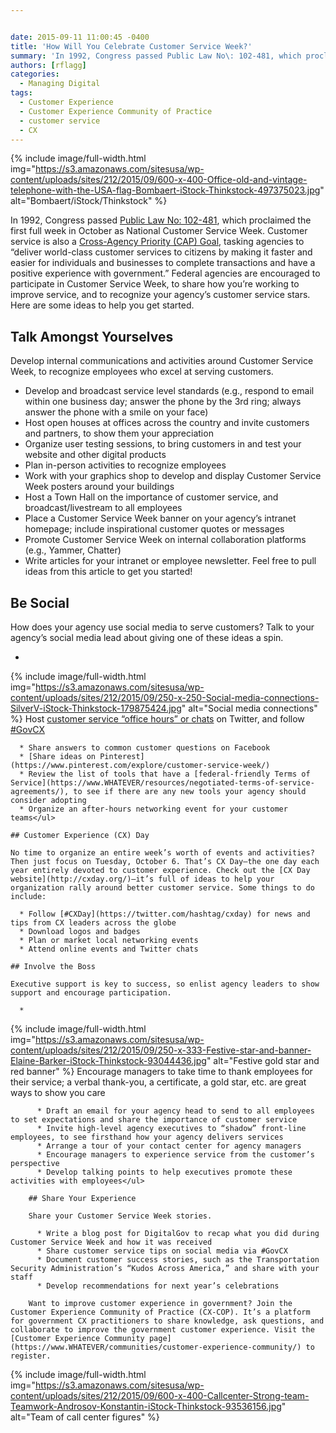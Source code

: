 ```yaml
---


date: 2015-09-11 11:00:45 -0400
title: 'How Will You Celebrate Customer Service Week?'
summary: 'In 1992, Congress passed Public Law No\: 102-481, which proclaimed the first full week in October as National Customer Service Week. Customer service is also a Cross-Agency Priority (CAP) Goal, tasking agencies to &ldquo;deliver world-class customer services to citizens by making it faster and easier for individuals and businesses to complete transactions and have a'
authors: [rflagg]
categories:
  - Managing Digital
tags:
  - Customer Experience
  - Customer Experience Community of Practice
  - customer service
  - CX
---
```



{% include image/full-width.html img="https://s3.amazonaws.com/sitesusa/wp-content/uploads/sites/212/2015/09/600-x-400-Office-old-and-vintage-telephone-with-the-USA-flag-Bombaert-iStock-Thinkstock-497375023.jpg" alt="Bombaert/iStock/Thinkstock" %} 

In 1992, Congress passed [Public Law No: 102-481](https://www.congress.gov/bill/102nd-congress/senate-joint-resolution/166/text), which proclaimed the first full week in October as National Customer Service Week. Customer service is also a [Cross-Agency Priority (CAP) Goal](http://www.performance.gov/node/3400/view?view=public#overview), tasking agencies to “deliver world-class customer services to citizens by making it faster and easier for individuals and businesses to complete transactions and have a positive experience with government.” Federal agencies are encouraged to participate in Customer Service Week, to share how you’re working to improve service, and to recognize your agency’s customer service stars. Here are some ideas to help you get started.

## Talk Amongst Yourselves

Develop internal communications and activities around Customer Service Week, to recognize employees who excel at serving customers.

  * Develop and broadcast service level standards (e.g., respond to email within one business day; answer the phone by the 3rd ring; always answer the phone with a smile on your face)
  * Host open houses at offices across the country and invite customers and partners, to show them your appreciation
  * Organize user testing sessions, to bring customers in and test your website and other digital products
  * Plan in-person activities to recognize employees
  * Work with your graphics shop to develop and display Customer Service Week posters around your buildings
  * Host a Town Hall on the importance of customer service, and broadcast/livestream to all employees
  * Place a Customer Service Week banner on your agency’s intranet homepage; include inspirational customer quotes or messages
  * Promote Customer Service Week on internal collaboration platforms (e.g., Yammer, Chatter)
  * Write articles for your intranet or employee newsletter. Feel free to pull ideas from this article to get you started!

## Be Social

How does your agency use social media to serve customers? Talk to your agency’s social media lead about giving one of these ideas a spin.

  * 
{% include image/full-width.html img="https://s3.amazonaws.com/sitesusa/wp-content/uploads/sites/212/2015/09/250-x-250-Social-media-connections-SilverV-iStock-Thinkstock-179875424.jpg" alt="Social media connections" %} 
    Host [customer service “office hours” or chats](https://www.WHATEVER/2013/10/17/hosting-successful-federal-twitter-chats/) on Twitter, and follow [#GovCX](https://twitter.com/hashtag/govcx)</li> 
    
      * Share answers to common customer questions on Facebook
      * [Share ideas on Pinterest](https://www.pinterest.com/explore/customer-service-week/)
      * Review the list of tools that have a [federal-friendly Terms of Service](https://www.WHATEVER/resources/negotiated-terms-of-service-agreements/), to see if there are any new tools your agency should consider adopting
      * Organize an after-hours networking event for your customer teams</ul> 
    
    ## Customer Experience (CX) Day
    
    No time to organize an entire week’s worth of events and activities? Then just focus on Tuesday, October 6. That’s CX Day—the one day each year entirely devoted to customer experience. Check out the [CX Day website](http://cxday.org/)—it’s full of ideas to help your organization rally around better customer service. Some things to do include:
    
      * Follow [#CXDay](https://twitter.com/hashtag/cxday) for news and tips from CX leaders across the globe
      * Download logos and badges
      * Plan or market local networking events
      * Attend online events and Twitter chats
    
    ## Involve the Boss
    
    Executive support is key to success, so enlist agency leaders to show support and encourage participation.
    
      * 
{% include image/full-width.html img="https://s3.amazonaws.com/sitesusa/wp-content/uploads/sites/212/2015/09/250-x-333-Festive-star-and-banner-Elaine-Barker-iStock-Thinkstock-93044436.jpg" alt="Festive gold star and red banner" %} 
        Encourage managers to take time to thank employees for their service; a verbal thank-you, a certificate, a gold star, etc. are great ways to show you care</li> 
        
          * Draft an email for your agency head to send to all employees to set expectations and share the importance of customer service
          * Invite high-level agency executives to “shadow” front-line employees, to see firsthand how your agency delivers services
          * Arrange a tour of your contact center for agency managers
          * Encourage managers to experience service from the customer’s perspective
          * Develop talking points to help executives promote these activities with employees</ul> 
        
        ## Share Your Experience
        
        Share your Customer Service Week stories.
        
          * Write a blog post for DigitalGov to recap what you did during Customer Service Week and how it was received
          * Share customer service tips on social media via #GovCX
          * Document customer success stories, such as the Transportation Security Administration’s “Kudos Across America,” and share with your staff
          * Develop recommendations for next year’s celebrations
        
        Want to improve customer experience in government? Join the Customer Experience Community of Practice (CX-COP). It’s a platform for government CX practitioners to share knowledge, ask questions, and collaborate to improve the government customer experience. Visit the [Customer Experience Community page](https://www.WHATEVER/communities/customer-experience-community/) to register. 
{% include image/full-width.html img="https://s3.amazonaws.com/sitesusa/wp-content/uploads/sites/212/2015/09/600-x-400-Callcenter-Strong-team-Teamwork-Androsov-Konstantin-iStock-Thinkstock-93536156.jpg" alt="Team of call center figures" %}